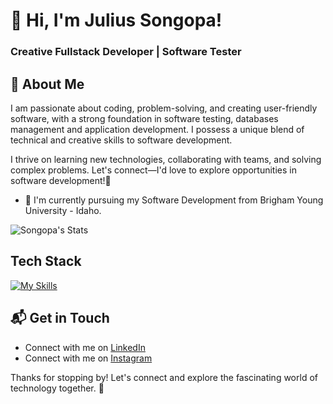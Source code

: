 # 👋 Hi, I'm Julius Songopa!

### Creative Fullstack Developer | Software Tester 

## 🚀 About Me
I am passionate about coding, problem-solving, and creating user-friendly software, with a strong foundation in software testing, databases management and application development. 
I possess a unique blend of technical and creative skills to software development.

I thrive on learning new technologies, collaborating with teams, and solving complex problems. Let's connect—I'd love to explore opportunities in software development!🚀

- 🔭 I'm currently pursuing my Software Development from Brigham Young University - Idaho.


![Songopa's Stats](https://github-readme-stats.vercel.app/api?username=songopa&theme=vue-dark&show_icons=true&hide_border=true&count_private=true)


## Tech Stack
[![My Skills](https://skillicons.dev/icons?i=py,cs,js,jquery,html,php,css,bootstrap,angular,express,flutter,laravel,phpstorm,vscode,androidstudio)](https://skillicons.dev)
<!--
## 🌱 Currently Exploring

- 🚀 Learning Full Stack Web Development
  - Exploring the ins and outs of React and Redux for dynamic front-end experiences.
  - Navigating through the world of React Router for seamless page transitions.
  - Styling with Tailwind CSS to create modern and responsive user interfaces.
  - Building server-side applications with Django, a powerful Python web framework.
  - Diving into PostgreSQL for efficient and scalable database management.
  

 ## 🏆 Achievements

- 🌟 Completed Hacktoberfest 2023 - Contributed to open source projects and celebrated the spirit of collaboration.
-->

## 📬 Get in Touch

- Connect with me on [LinkedIn](www.linkedin.com/in/julius-songopa-744934113)
- Connect with me on [Instagram](https://www.instagram.com/imjuson?igsh=MWhqYzRmODloaDRmeA==)

Thanks for stopping by! Let's connect and explore the fascinating world of technology together. 🚀


<!--
**songopa/songopa** is a ✨ _special_ ✨ repository because its `README.md` (this file) appears on your GitHub profile.

Here are some ideas to get you started:

- 🔭 I’m currently working on ...
- 🌱 I’m currently learning ...
- 👯 I’m looking to collaborate on ...
- 🤔 I’m looking for help with ...
- 💬 Ask me about ...
- 📫 How to reach me: ...
- 😄 Pronouns: ...
- ⚡ Fun fact: ...
-->

